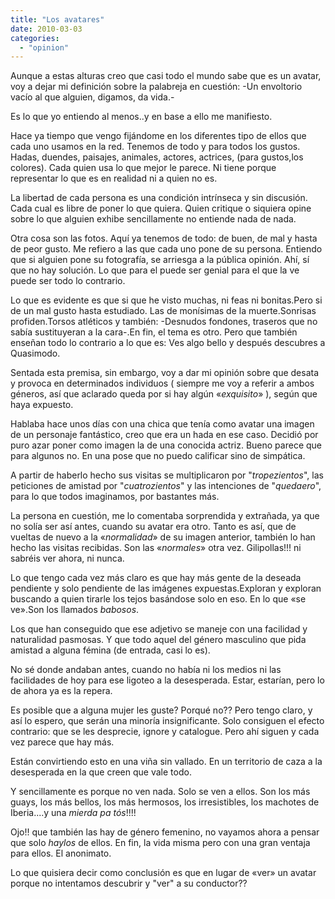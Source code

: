 ```yaml
---
title: "Los avatares"
date: 2010-03-03
categories: 
  - "opinion"
---
```


Aunque a estas alturas creo que casi todo el mundo sabe que es un avatar, voy a dejar mi definición sobre la palabreja en cuestión: 
-Un envoltorio vacío al que alguien, digamos, da vida.-

Es lo que yo entiendo al menos..y en base a ello me manifiesto. 

Hace ya tiempo que vengo fijándome en los diferentes tipo de ellos que cada uno usamos en la red. 
Tenemos de todo y para todos los gustos.
Hadas, duendes, paisajes, animales, actores, actrices, (para gustos,los colores). 
Cada quien usa lo que mejor le parece.
Ni tiene porque representar lo que es en realidad ni a quien no es. 

La libertad de cada persona es una condición intrínseca y sin discusión.
Cada cual es libre de poner lo que quiera. Quien critique o siquiera opine sobre lo que alguien exhibe sencillamente no entiende nada de nada. 

Otra cosa son las fotos. Aquí ya tenemos de todo: de buen, de mal y hasta de peor gusto.
Me refiero a las que cada uno pone de su persona. Entiendo que si alguien pone su fotografía, se arriesga a la pública opinión. Ahí, sí que no hay solución. 
Lo que para el puede ser genial para el que la ve puede ser todo lo contrario. 

Lo que es evidente es que si que he visto muchas, ni feas ni bonitas.Pero si de un mal gusto hasta estudiado.
Las de monísimas de la muerte.Sonrisas profiden.Torsos atléticos y también: 
-Desnudos fondones, traseros que no sabía sustituyeran a la cara-.En fin, el tema es otro.
Pero que también enseñan todo lo contrario a lo que es: Ves algo bello y después descubres a Quasimodo.

Sentada esta premisa, sin embargo, voy a dar mi opinión sobre que desata y provoca en determinados individuos ( siempre me voy a referir a ambos géneros, así que aclarado queda por si hay algún «*exquisito*» ), según que haya expuesto. 

Hablaba hace unos días con una chica que tenía como avatar una imagen de un personaje fantástico, creo que era un hada en ese caso. 
Decidió por puro azar poner como imagen la de una conocida actriz. Bueno parece que para algunos no. 
En una pose que no puedo calificar sino de simpática. 

A partir de haberlo hecho sus visitas se multiplicaron por "*tropezientos*", las peticiones de amistad por "*cuatrozientos*" y las intenciones de "*quedaero*", para lo que todos imaginamos, por bastantes más.

La persona en cuestión, me lo comentaba sorprendida y extrañada, ya que no solía ser así antes, cuando su avatar era otro.
Tanto es así, que de vueltas de nuevo a la «*normalidad*» de su imagen anterior, también lo han hecho las visitas recibidas.
Son las «*normales*» otra vez.
Gilipollas!!! ni sabréis ver ahora, ni nunca.

Lo que tengo cada vez más claro es que hay más gente de la deseada pendiente y solo pendiente de las imágenes expuestas.Exploran y exploran buscando a quien tirarle los tejos basándose solo en eso.
En lo que «se ve».Son los llamados *babosos*.

Los que han conseguido que ese adjetivo se maneje con una facilidad y naturalidad pasmosas. Y que todo aquel del género masculino que pida amistad a alguna fémina (de entrada, casi lo es).

No sé donde andaban antes, cuando no había ni los medios ni las facilidades de hoy para ese ligoteo a la desesperada. Estar, estarían, pero lo de ahora ya es la repera.

Es posible que a alguna mujer les guste? Porqué no?? Pero tengo claro, y así lo espero, que serán una minoría insignificante. 
Solo consiguen el efecto contrario: que se les desprecie, ignore y catalogue.
Pero ahí siguen y cada vez parece que hay más. 

Están convirtiendo esto en una viña sin vallado.
En un territorio de caza a la desesperada en la que creen que vale todo.

Y sencillamente es porque no ven nada. Solo se ven a ellos. Son los más guays, los más bellos, los más hermosos, los irresistibles, los machotes de Iberia....y una *mierda pa tós*!!!! 

Ojo!! que también las hay de género femenino, no vayamos ahora a pensar que solo *haylos* de ellos.
En fin, la vida misma pero con una gran ventaja para ellos. El anonimato. 

Lo que quisiera decir como conclusión es que en lugar de «ver» un avatar porque no intentamos descubrir y "ver" a su conductor??
